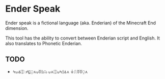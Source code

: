 # Ender Speak

Ender speak is a fictional language (aka. Enderian) of the Minecraft End dimension.

This tool has the ability to convert between Enderian script and English. It also translates to Phonetic Enderian.

## TODO
- ⍀⟒⏃⎅ ⌿⊑⍜⋏⟒⏁⟟☊ ⟒⋏⎅⟒⍀⟟⏃⋏ ⏚⎍⏁⏁⍜⋏